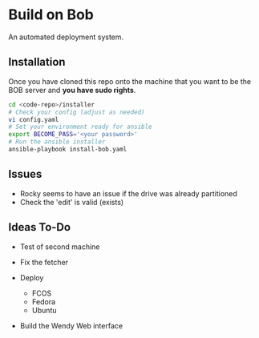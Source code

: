 # Build on Bob

An automated deployment system.

## Installation

Once you have cloned this repo onto the machine that you want to be the BOB server and **you have sudo rights**.
```bash
cd <code-repo>/installer
# Check your config (adjust as needed)
vi config.yaml
# Set your environment ready for ansible
export BECOME_PASS='<your password>'
# Run the ansible installer
ansible-playbook install-bob.yaml
```

## Issues

* Rocky seems to have an issue if the drive was already partitioned
* Check the 'edit' is valid (exists)

## Ideas To-Do

* Test of second machine

* Fix the fetcher

* Deploy
  * FCOS
  * Fedora
  * Ubuntu

* Build the Wendy Web interface
